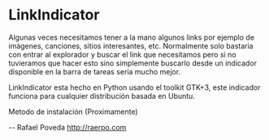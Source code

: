 LinkIndicator
==================

Algunas veces necesitamos tener a la mano algunos links por ejemplo de imágenes, canciones, sitios interesantes, etc. Normalmente
solo bastaria con entrar al explorador y buscar el link que necesitamos pero si no tuvieramos que hacer esto sino simplemente buscarlo
desde un indicador disponible en la barra de tareas seria mucho mejor.

LinkIndicator esta hecho en Python usando el toolkit GTK+3, este indicador funciona para cualquier distribución basada en Ubuntu.

Metodo de instalación (Proximamente)

-- 
Rafael Poveda
http://raerpo.com

